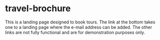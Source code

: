 # travel-brochure
This is a landing page designed to book tours. The link at the bottom takes one to a landing page where the e-mail address can be added. The other links are not fully functional and are for demonstration purposes only.
